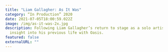 ```yaml
---
title: "Liam Gallagher: As It Was"
category: “In Production” 2020
date: 2021-07-05T18:00:59.022Z
image: /img/as-it-was-2x.jpg
description: Following Liam Gallagher’s return to stage as a solo artist and his
  insight into his previous life with Oasis.
featured: false
externalURL: ""
---
```

